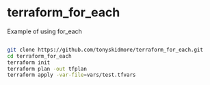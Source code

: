 # terraform_for_each
Example of using for_each

````bash

git clone https://github.com/tonyskidmore/terraform_for_each.git
cd terraform_for_each
terraform init
terraform plan -out tfplan
terraform apply -var-file=vars/test.tfvars

````
